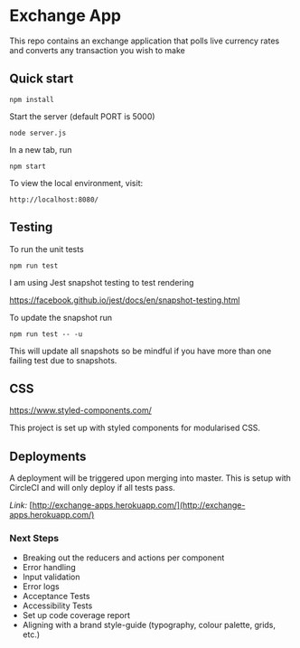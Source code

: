 # Exchange App

This repo contains an exchange application that polls live currency rates and converts any transaction you wish to make

## Quick start

```
npm install
```
Start the server (default PORT is 5000)
```
node server.js
```
In a new tab, run
```
npm start
```

To view the local environment, visit: 
```
http://localhost:8080/
```

## Testing  

To run the unit tests
```
npm run test
```
I am using Jest snapshot testing to test rendering

https://facebook.github.io/jest/docs/en/snapshot-testing.html

To update the snapshot run
```
npm run test -- -u
```
This will update all snapshots so be mindful if you have more than one failing test due to snapshots.

## CSS
https://www.styled-components.com/

This project is set up with styled components for modularised CSS. 

## Deployments

A deployment will be triggered upon merging into master. This is setup with CircleCI and will only deploy if all tests pass.  

*Link:* [http://exchange-apps.herokuapp.com/](http://exchange-apps.herokuapp.com/)



### Next Steps
- Breaking out the reducers and actions per component
- Error handling
- Input validation
- Error logs
- Acceptance Tests
- Accessibility Tests
- Set up code coverage report
- Aligning with a brand style-guide (typography, colour palette, grids, etc.)
